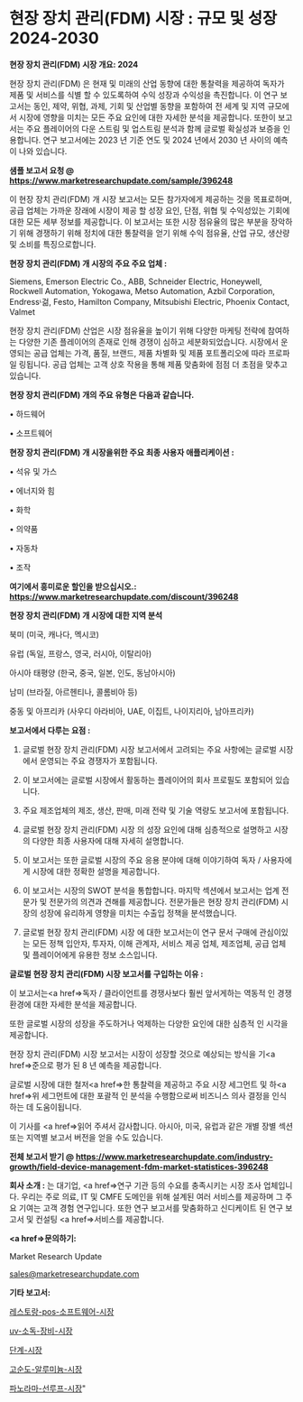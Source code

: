 # 현장 장치 관리(FDM) 시장 : 규모 및 성장 2024-2030

<strong>현장 장치 관리(FDM) 시장 개요: 2024</strong>

현장 장치 관리(FDM) 은 현재 및 미래의 산업 동향에 대한 통찰력을 제공하여 독자가 제품 및 서비스를 식별 할 수 있도록하여 수익 성장과 수익성을 촉진합니다. 이 연구 보고서는 동인, 제약, 위협, 과제, 기회 및 산업별 동향을 포함하여 전 세계 및 지역 규모에서 시장에 영향을 미치는 모든 주요 요인에 대한 자세한 분석을 제공합니다. 또한이 보고서는 주요 플레이어의 다운 스트림 및 업스트림 분석과 함께 글로벌 확실성과 보증을 인용합니다. 연구 보고서에는 2023 년 기준 연도 및 2024 년에서 2030 년 사이의 예측이 나와 있습니다.



<strong>샘플 보고서 요청 @ <a href=https://www.marketresearchupdate.com/sample/396248>https://www.marketresearchupdate.com/sample/396248</a></strong>

이 현장 장치 관리(FDM) 개 시장 보고서는 모든 참가자에게 제공하는 것을 목표로하며, 공급 업체는 가까운 장래에 시장이 제공 할 성장 요인, 단점, 위협 및 수익성있는 기회에 대한 모든 세부 정보를 제공합니다. 이 보고서는 또한 시장 점유율의 많은 부분을 장악하기 위해 경쟁하기 위해 정치에 대한 통찰력을 얻기 위해 수익 점유율, 산업 규모, 생산량 및 소비를 특징으로합니다.



<strong>현장 장치 관리(FDM) 개 시장의 주요 주요 업체 :</strong>

Siemens, Emerson Electric Co., ABB, Schneider Electric, Honeywell, Rockwell Automation, Yokogawa, Metso Automation, Azbil Corporation, Endressᶫ걺, Festo, Hamilton Company, Mitsubishi Electric, Phoenix Contact, Valmet

현장 장치 관리(FDM) 산업은 시장 점유율을 높이기 위해 다양한 마케팅 전략에 참여하는 다양한 기존 플레이어의 존재로 인해 경쟁이 심하고 세분화되었습니다. 시장에서 운영되는 공급 업체는 가격, 품질, 브랜드, 제품 차별화 및 제품 포트폴리오에 따라 프로파일 링됩니다. 공급 업체는 고객 상호 작용을 통해 제품 맞춤화에 점점 더 초점을 맞추고 있습니다.



<strong>현장 장치 관리(FDM) 개의 주요 유형은 다음과 같습니다.</strong>

• 하드웨어

• 소프트웨어



<strong>현장 장치 관리(FDM) 개 시장을위한 주요 최종 사용자 애플리케이션 :</strong>

• 석유 및 가스

• 에너지와 힘

• 화학

• 의약품

• 자동차

• 조작



<strong>여기에서 흥미로운 할인을 받으십시오.: <a href=https://www.marketresearchupdate.com/discount/396248>https://www.marketresearchupdate.com/discount/396248</a></strong>



<strong>현장 장치 관리(FDM) 개 시장에 대한 지역 분석</strong>

북미 (미국, 캐나다, 멕시코)

유럽 (독일, 프랑스, 영국, 러시아, 이탈리아)

아시아 태평양 (한국, 중국, 일본, 인도, 동남아시아)

남미 (브라질, 아르헨티나, 콜롬비아 등)

중동 및 아프리카 (사우디 아라비아, UAE, 이집트, 나이지리아, 남아프리카)



<strong>보고서에서 다루는 요점 :</strong>

1. 글로벌 현장 장치 관리(FDM) 시장 보고서에서 고려되는 주요 사항에는 글로벌 시장에서 운영되는 주요 경쟁자가 포함됩니다.

2. 이 보고서에는 글로벌 시장에서 활동하는 플레이어의 회사 프로필도 포함되어 있습니다.

3. 주요 제조업체의 제조, 생산, 판매, 미래 전략 및 기술 역량도 보고서에 포함됩니다.

4. 글로벌 현장 장치 관리(FDM) 시장 의 성장 요인에 대해 심층적으로 설명하고 시장의 다양한 최종 사용자에 대해 자세히 설명합니다.

5. 이 보고서는 또한 글로벌 시장의 주요 응용 분야에 대해 이야기하여 독자 / 사용자에게 시장에 대한 정확한 설명을 제공합니다.

6. 이 보고서는 시장의 SWOT 분석을 통합합니다. 마지막 섹션에서 보고서는 업계 전문가 및 전문가의 의견과 견해를 제공합니다. 전문가들은 현장 장치 관리(FDM) 시장의 성장에 유리하게 영향을 미치는 수출입 정책을 분석했습니다.

7. 글로벌 현장 장치 관리(FDM) 시장 에 대한 보고서는이 연구 문서 구매에 관심이있는 모든 정책 입안자, 투자자, 이해 관계자, 서비스 제공 업체, 제조업체, 공급 업체 및 플레이어에게 유용한 정보 소스입니다.



<strong>글로벌 현장 장치 관리(FDM) 시장 보고서를 구입하는 이유 :</strong>

이 보고서는<a href=>독자 / 클</a>라이언트를 경쟁사보다 훨씬 앞서게하는 역동적 인 경쟁 환경에 대한 자세한 분석을 제공합니다.

또한 글로벌 시장의 성장을 주도하거나 억제하는 다양한 요인에 대한 심층적 인 시각을 제공합니다.

현장 장치 관리(FDM) 시장 보고서는 시장이 성장할 것으로 예상되는 방식을 기<a href=>준으로</a> 평가 된 8 년 예측을 제공합니다.

글로벌 시장에 대한 철저<a href=>한 통찰력</a>을 제공하고 주요 시장 세그먼트 및 하<a href=>위 세그</a>먼트에 대한 포괄적 인 분석을 수행함으로써 비즈니스 의사 결정을 인식하는 데 도움이됩니다.

이 기사를 <a href=>읽어 주</a>셔서 감사합니다. 아시아, 미국, 유럽과 같은 개별 장별 섹션 또는 지역별 보고서 버전을 얻을 수도 있습니다.



<strong>전체 보고서 받기 @ <a href=https://www.marketresearchupdate.com/industry-growth/field-device-management-fdm-market-statistices-396248>https://www.marketresearchupdate.com/industry-growth/field-device-management-fdm-market-statistices-396248</a></strong>



<strong>회사 소개 :</strong>
는 대기업, <a href=>연구 기</a>관 등의 수요를 충족시키는 시장 조사 업체입니다. 우리는 주로 의료, IT 및 CMFE 도메인을 위해 설계된 여러 서비스를 제공하며 그 주요 기여는 고객 경험 연구입니다. 또한 연구 보고서를 맞춤화하고 신디케이트 된 연구 보고서 및 컨설팅 <a href=>서비</a>스를 제공합니다.



<strong><a href=>문의하기:</a></strong>

Market Research Update

sales@marketresearchupdate.com



<strong>기타 보고서:</strong>

<a href=https://www.linkedin.com/pulse/레스토랑-pos-소프트웨어-시장-세분화-연구-및-목표-고객2029년/>레스토랑-pos-소프트웨어-시장</a>

<a href=https://www.linkedin.com/pulse/uv-소독-장비-시장-세분화-연구-및-목표-고객2029년-survey-savvy-insights-360-analysis-dyvof/>uv-소독-장비-시장</a>

<a href=https://www.linkedin.com/pulse/단계-시장-동향-및-성장-전망-survey-spotlight-pro-24-analysis-twtzf/>단계-시장</a>

<a href=https://www.linkedin.com/pulse/고순도-알루미늄-시장-경쟁-분석-및-성장-잠재력-2030-isdailynews-rwwof/>고순도-알루미늄-시장</a>

<a href=https://www.linkedin.com/pulse/파노라마-선루프-시장-경쟁-분석-및-성장-잠재력-2029-trendsetters-talk-360-analysis-fce2f/>파노라마-선루프-시장</a>"
